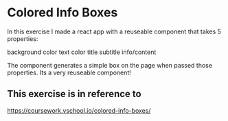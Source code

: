 # Colored Info Boxes

In this exercise I made a react app with a reuseable component that takes 5 properties:

background color
text color
title
subtitle
info/content

The component generates a simple box on the page when passed those properties. Its a very reuseable component!

## This exercise is in reference to 
https://coursework.vschool.io/colored-info-boxes/
